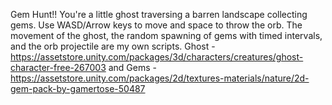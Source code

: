 Gem Hunt!!
You're a little ghost traversing a barren landscape collecting gems.
Use WASD/Arrow keys to move and space to throw the orb.
The movement of the ghost, the random spawning of gems with timed intervals, and the orb projectile are my own scripts.
Ghost - https://assetstore.unity.com/packages/3d/characters/creatures/ghost-character-free-267003 and
Gems - https://assetstore.unity.com/packages/2d/textures-materials/nature/2d-gem-pack-by-gamertose-50487
